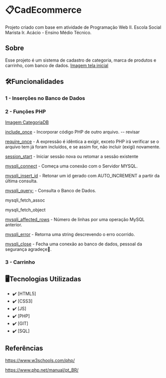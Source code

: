 # 📋CadEcommerce
Projeto criado com base em atividade de Programação Web II. Escola Social Marista Ir. Acácio - Ensino Médio Técnico.


## Sobre
Esse projeto é um sistema de cadastro de categoria, marca de produtos e carrinho, com banco de dados.
[Imagem tela inicial](doc/inicial.png)


## 🛠️Funcionalidades

### 1 - Inserções no Banco de Dados

### 2 - Funções PHP
[Imagem CategoriaDB](doc/)

<a href="https://www.w3schools.com/php/keyword_include_once.asp" target="_blank">include_once</a> - Incorporar código PHP de outro arquivo. -- revisar

<a href="https://www.php.net/manual/en/function.require-once.php" target="_blank">require_once</a> - A expressão é idêntica a exigir, exceto PHP irá verificar se o arquivo tem já foram incluídos, e se assim for, não incluir (exigi) novamente.  

<a href="https://www.php.net/manual/en/function.session-start.php" target="_blank">session_start</a> - Iniciar sessão nova ou retomar a sessão existente  

<a href="https://www.php.net/manual/pt_BR/function.mysqli-connect.php" target="_blank">mysqli_connect</a> - Começa uma conexão com o Servidor MYSQL.  

<a href="https://www.w3schools.com/php/func_mysqli_insert_id.asp#gsc.tab=0" target="_blank">mysqli_insert_id</a> - Retonar um id gerado com AUTO_INCREMENT a partir da última consulta.  

<a href="https://www.php.net/manual/pt_BR/mysqli.query.php" target="_blank">mysqli_query:</a> - Consulta o Banco de Dados.  

mysqli_fetch_assoc  

mysqli_fetch_object  

<a href="https://www.php.net/manual/en/mysqli.affected-rows.php" target="_blank">mysqli_affected_rows</a> - Número de linhas por uma operação MySQL anterior.   

<a href="https://www.php.net/manual/pt_BR/mysqli.error.php" target="_blank">mysqli_error</a> - Retorna uma string descrevendo o erro ocorrido.    

<a href="https://www.php.net/manual/pt_BR/mysqli.close.php" target="_blank">mysqli_close</a> - Fecha uma conexão ao banco de dados, pessoal da segurança agradeçe🙂.  


### 3 - Carrinho


## 🖥Tecnologias Utilizadas
- :heavy_check_mark: [HTML5]
- :heavy_check_mark: [CSS3]
- :heavy_check_mark: [JS]
- :heavy_check_mark: [PHP]
- :heavy_check_mark: [GIT]
- :heavy_check_mark: [SQL]


## Referências

https://www.w3schools.com/php/

https://www.php.net/manual/pt_BR/
